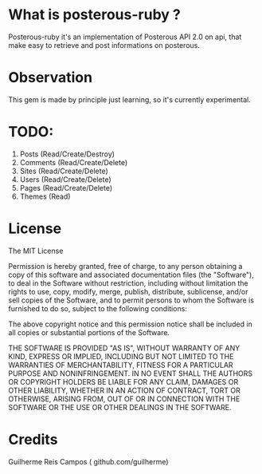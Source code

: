# What is posterous-ruby ?
Posterous-ruby it's an implementation of Posterous API 2.0 on api, that make easy to retrieve and post informations on posterous.


# Observation
This gem is made by principle just learning, so it's currently experimental.

# TODO:

1. Posts (Read/Create/Destroy)
2. Comments (Read/Create/Delete)
3. Sites (Read/Create/Delete)
4. Users (Read/Create/Delete)
5. Pages (Read/Create/Delete)
6. Themes (Read)


# License

The MIT License

Permission is hereby granted, free of charge, to any person obtaining a copy of this software and associated documentation files (the "Software"), to deal in the Software without restriction, including without limitation the rights to use, copy, modify, merge, publish, distribute, sublicense, and/or sell copies of the Software, and to permit persons to whom the Software is furnished to do so, subject to the following conditions:

The above copyright notice and this permission notice shall be included in all copies or substantial portions of the Software.

THE SOFTWARE IS PROVIDED "AS IS", WITHOUT WARRANTY OF ANY KIND, EXPRESS OR IMPLIED, INCLUDING BUT NOT LIMITED TO THE WARRANTIES OF MERCHANTABILITY, FITNESS FOR A PARTICULAR PURPOSE AND NONINFRINGEMENT. IN NO EVENT SHALL THE AUTHORS OR COPYRIGHT HOLDERS BE LIABLE FOR ANY CLAIM, DAMAGES OR OTHER LIABILITY, WHETHER IN AN ACTION OF CONTRACT, TORT OR OTHERWISE, ARISING FROM, OUT OF OR IN CONNECTION WITH THE SOFTWARE OR THE USE OR OTHER DEALINGS IN THE SOFTWARE.

# Credits

Guilherme Reis Campos ( github.com/guilherme)

